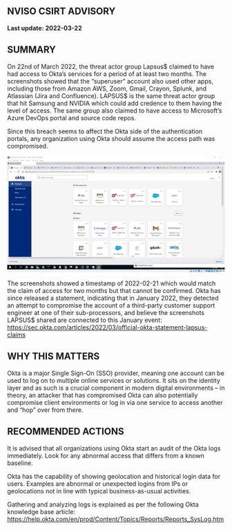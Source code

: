 ## NVISO CSIRT ADVISORY
**Last update: 2022-03-22**

## SUMMARY
On 22nd of March 2022, the threat actor group Lapsus$ claimed to have had access to Okta’s services for a period of at least two months. The screenshots showed that the “superuser” account also used other apps, including those from Amazon AWS, Zoom, Gmail, Crayon, Splunk, and Atlassian (Jira and Confluence).
LAPSUS$ is the same threat actor group that hit Samsung and NVIDIA which could add credence to them having the level of access. The same group also claimed to have access to Microsoft’s Azure DevOps portal and source code repos. 

Since this breach seems to affect the Okta side of the authentication portals, any organization using Okta should assume the access path was compromised. 

![Alt text](/advisories/images/okta_screenshot_032022.jpg?raw=true "Screenshot from LAPSUS$ Telegram channel")

The screenshots showed a timestamp of 2022-02-21 which would match the claim of access for two months but that cannot be confirmed. 
Okta has since released a statement, indicating that in January 2022, they detected an attempt to compromise the account of a third-party customer support engineer at one of their sub-processors, and believe the screenshots LAPSUS$ shared are connected to this January event:
https://sec.okta.com/articles/2022/03/official-okta-statement-lapsus-claims  



## WHY THIS MATTERS

Okta is a major Single Sign-On (SSO) provider, meaning one account can be used to log on to multiple online services or solutions. It sits on the identity layer and as such is a crucial component in modern digital environments – in theory, an attacker that has compromised Okta can also potentially compromise client environments or log in via one service to access another and “hop” over from there. 


## RECOMMENDED ACTIONS

It is advised that all organizations using Okta start an audit of the Okta logs immediately. Look for any abnormal access that differs from a known baseline.

Okta has the capability of showing geolocation and historical login data for users. Examples are abnormal or unexpected logins from IPs or geolocations not in line with typical business-as-usual activities. 

Gathering and analyzing logs is explained as per the following Okta knowledge base article: https://help.okta.com/en/prod/Content/Topics/Reports/Reports_SysLog.htm   

